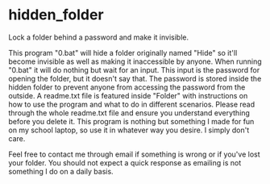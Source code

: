 # hidden_folder
Lock a folder behind a password and make it invisible.

This program "0.bat" will hide a folder originally named "Hide" so it'll become invisible
as well as making it inaccessible by anyone. When running "0.bat" it will do nothing but wait for an input.
This input is the password for opening the folder, but it doesn't say that.
The password is stored inside the hidden folder to prevent anyone from accessing the password from the outside.
A readme.txt file is featured inside "Folder" with instructions on how to use the program and what to do in different scenarios.
Please read through the whole readme.txt file and ensure you understand everything before you delete it.
This program is nothing but something I made for fun on my school laptop, so use it in whatever way you desire. I simply don't care.

Feel free to contact me through email if something is wrong or if you've lost your folder.
You should not expect a quick response as emailing is not something I do on a daily basis.
